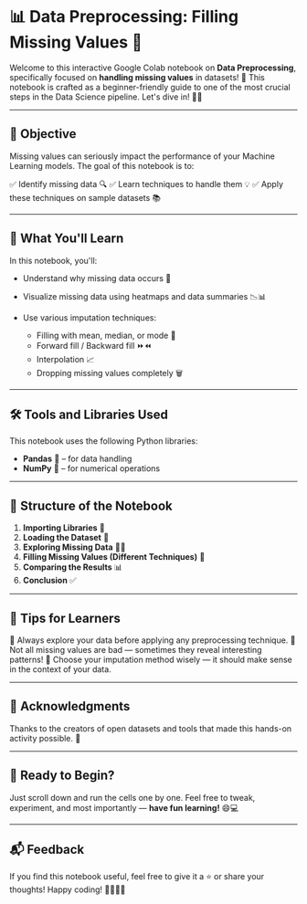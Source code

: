 # 📊 Data Preprocessing: Filling Missing Values 🧹

Welcome to this interactive Google Colab notebook on **Data Preprocessing**, specifically focused on **handling missing values** in datasets! 🚀 This notebook is crafted as a beginner-friendly guide to one of the most crucial steps in the Data Science pipeline. Let's dive in! 🏊‍♂️

---

## 🌟 Objective

Missing values can seriously impact the performance of your Machine Learning models. The goal of this notebook is to:

✅ Identify missing data 🔍
✅ Learn techniques to handle them 💡
✅ Apply these techniques on sample datasets 📚

---

## 🧠 What You'll Learn

In this notebook, you'll:

* Understand why missing data occurs 🤔
* Visualize missing data using heatmaps and data summaries 📉📊
* Use various imputation techniques:

  * Filling with mean, median, or mode 📐
  * Forward fill / Backward fill ⏩⏪
  * Interpolation 📈
  * Dropping missing values completely 🗑️

---

## 🛠️ Tools and Libraries Used

This notebook uses the following Python libraries:

* **Pandas** 🐼 – for data handling
* **NumPy** 🔢 – for numerical operations

---

## 📁 Structure of the Notebook

1. **Importing Libraries** 🧾
2. **Loading the Dataset** 📂
3. **Exploring Missing Data** 🕵️‍♂️
4. **Filling Missing Values (Different Techniques)** 🔧
5. **Comparing the Results** 📊
6. **Conclusion** ✅

---

## 💬 Tips for Learners

🔸 Always explore your data before applying any preprocessing technique.
🔸 Not all missing values are bad — sometimes they reveal interesting patterns!
🔸 Choose your imputation method wisely — it should make sense in the context of your data.

---

## 📣 Acknowledgments

Thanks to the creators of open datasets and tools that made this hands-on activity possible. 🙌

---

## 🚀 Ready to Begin?

Just scroll down and run the cells one by one. Feel free to tweak, experiment, and most importantly — **have fun learning!** 😄💻

---

## 📬 Feedback

If you find this notebook useful, feel free to give it a ⭐ or share your thoughts! Happy coding! 👨‍💻👩‍💻
